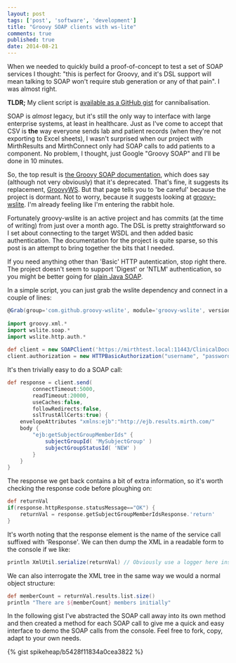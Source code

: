```yaml
---
layout: post
tags: ['post', 'software', 'development']
title: "Groovy SOAP clients with ws-lite"
comments: true
published: true
date: 2014-08-21
---
```


When we needed to quickly build a proof-of-concept to test a set of SOAP services I thought: "this is perfect for Groovy, and it's DSL support will mean talking to SOAP won't require stub generation or any of that pain". I was almost right.  

**TLDR;** My client script is [available as a GitHub gist](https://gist.github.com/spikeheap/b5428f11834a0cea3822) for cannibalisation.

<!-- more -->

SOAP is *almost* legacy, but it's still the only way to interface with large enterprise systems, at least in healthcare. Just as I've come to accept that CSV is **the** way everyone sends lab and patient records (when they're not exporting to Excel sheets), I wasn't surprised when our project with MirthResults and MirthConnect only had SOAP calls to add patients to a component. No problem, I thought, just Google "Groovy SOAP" and I'll be done in 10 minutes.

So, the top result is [the Groovy SOAP documentation](http://groovy.codehaus.org/Groovy+SOAP), which does say (although not very obviously) that it's deprecated. That's fine, it suggests its replacement, [GroovyWS](http://groovy.codehaus.org/GroovyWS). But that page tells you to 'be careful' because the project is dormant. Not to worry, because it suggests looking at [groovy-wslite](https://github.com/jwagenleitner/groovy-wslite). I'm already feeling like I'm entering the rabbit hole.

Fortunately groovy-wslite is an active project and has commits (at the time of writing) from just over a month ago. The DSL is pretty straightforward so I set about connecting to the target WSDL and then added basic authentication. The documentation for the project is quite sparse, so this post is an attempt to bring together the bits that I needed. 

If you need anything other than 'Basic' HTTP autentication, stop right there. The project doesn't seem to support 'Digest' or 'NTLM' authentication, so you might be better going for [plain Java SOAP](http://stackoverflow.com/questions/15940234/how-to-do-a-soap-web-service-call-from-java-class).

In a simple script, you can just grab the wslite dependency and connect in a couple of lines:

``` groovy
@Grab(group='com.github.groovy-wslite', module='groovy-wslite', version='1.1.0')
 
import groovy.xml.*
import wslite.soap.*
import wslite.http.auth.*
 
def client = new SOAPClient('https://mirthtest.local:11443/ClinicalDocumentWSService/ClinicalDocumentWS?wsdl')
client.authorization = new HTTPBasicAuthorization("username", "password")
```

It's then trivially easy to do a SOAP call:

``` groovy
def response = client.send(
		connectTimeout:5000,
		readTimeout:20000,
		useCaches:false,
		followRedirects:false,
		sslTrustAllCerts:true) {
	envelopeAttributes "xmlns:ejb":"http://ejb.results.mirth.com/"
	body {
		"ejb:getSubjectGroupMemberIds" {
			subjectGroupId( 'MySubjectGroup' )
			subjectGroupStatusId( 'NEW' )
		}
	}
}
```

The response we get back contains a bit of extra information, so it's worth checking the response code before ploughing on:

``` groovy
def returnVal
if(response.httpResponse.statusMessage=="OK") {
	returnVal = response.getSubjectGroupMemberIdsResponse.'return'
}
```

It's worth noting that the response element is the name of the service call suffixed with 'Response'. We can then dump the XML in a readable form to the console if we like:

``` groovy
println XmlUtil.serialize(returnVal) // Obviously use a logger here instead :)
```

We can also interrogate the XML tree in the same way we would a normal object structure:

``` groovy
def memberCount = returnVal.results.list.size()
println "There are ${memberCount} members initially"
```

In the following gist I've abstracted the SOAP call away into its own method and then created a method for each SOAP call to give me a quick and easy interface to demo the SOAP calls from the console. Feel free to fork, copy, adapt to your own needs. 

{% gist spikeheap/b5428f11834a0cea3822 %}